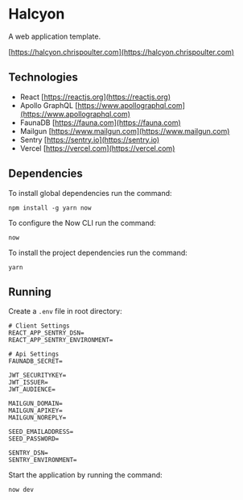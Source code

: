 # Halcyon

A web application template.

[https://halcyon.chrispoulter.com](https://halcyon.chrispoulter.com)

## Technologies

-   React
    [https://reactjs.org](https://reactjs.org)
-   Apollo GraphQL
    [https://www.apollographql.com](https://www.apollographql.com)
-   FaunaDB
    [https://fauna.com](https://fauna.com)
-   Mailgun
    [https://www.mailgun.com](https://www.mailgun.com)
-   Sentry
    [https://sentry.io](https://sentry.io)
-   Vercel
    [https://vercel.com](https://vercel.com)

## Dependencies

To install global dependencies run the command:

    npm install -g yarn now

To configure the Now CLI run the command:

    now

To install the project dependencies run the command:

    yarn

## Running

Create a `.env` file in root directory:

```
# Client Settings
REACT_APP_SENTRY_DSN=
REACT_APP_SENTRY_ENVIRONMENT=

# Api Settings
FAUNADB_SECRET=

JWT_SECURITYKEY=
JWT_ISSUER=
JWT_AUDIENCE=

MAILGUN_DOMAIN=
MAILGUN_APIKEY=
MAILGUN_NOREPLY=

SEED_EMAILADDRESS=
SEED_PASSWORD=

SENTRY_DSN=
SENTRY_ENVIRONMENT=
```

Start the application by running the command:

    now dev
